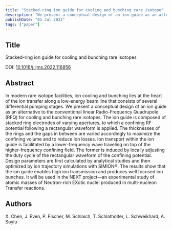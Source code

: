 ```yaml
---
title: "Stacked-ring ion guide for cooling and bunching rare isotope"
description: "We present a conceptual design of an ion guide as an alternative to the conventional linear Radio-Frequency Quadrupole (RFQ) for cooling and bunching rare isotopes"
publishDate: "01 Jul 2022"
tags: ["paper"]
---
```


## Title
Stacked-ring ion guide for cooling and bunching rare isotopes

DOI: [10.1016/j.ijms.2022.116856](https://doi.org/10.1016/j.ijms.2022.116856)


## Abstract
In modern rare isotope facilities, ion cooling and bunching lies at the heart of the ion transfer along a low-energy beam line that consists of several differential pumping stages. We present a conceptual design of an ion guide as an alternative to the conventional linear Radio-Frequency Quadrupole (RFQ) for cooling and bunching rare isotopes. The ion guide is composed of stacked ring electrodes of varying apertures, to which a confining RF potential following a rectangular waveform is applied. The thicknesses of the rings and the gaps in between are varied accordingly to maximize the confining volume and to reduce ion losses. Ion transport within the ion guide is facilitated by a lower-frequency wave traveling on top of the higher-frequency confining field. The former is induced by locally adjusting the duty cycle of the rectangular waveform of the confining potential. Design parameters are first calculated by analytical studies and then optimized by ion trajectory simulations with SIMION®. The results show that the ion guide enables high ion transmission and produces well focused ion bunches. It will be used in the NEXT project—an experimental study of atomic masses of Neutron-rich EXotic nuclei produced in multi-nucleon Transfer reactions.


## Authors
X. Chen, J. Even, P. Fischer, M. Schlaich, T. Schlathölter, L. Schweikhard, A. Soylu 
